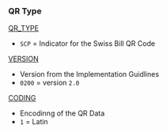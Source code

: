 ### QR Type 

[QR_TYPE](src/DataObjects/Header.php#8)

- `SCP` = Indicator for the Swiss Bill QR Code


[VERSION](src/DataObjects/Header.php#9)
- Version from the Implementation Guidlines
- `0200` = version `2.0`

[CODING](src/DataObjects/Header.php#10)
- Encodinng of the QR Data
- `1` = Latin

